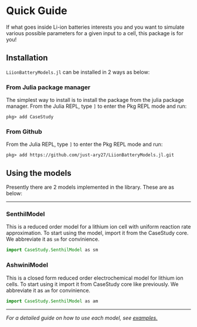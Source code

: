 # Quick Guide
If what goes inside Li-ion batteries interests you and you want to simulate various possible parameters for a given input to a cell, this package is for you!

## Installation
`LiionBatteryModels.jl` can be installed in 2 ways as below:

### From Julia package manager

The simplest way to install is to install the package from the julia package manager. From the Julia REPL, type `]` to enter the Pkg REPL mode and run:

```
pkg> add CaseStudy
```

### From Github 
From the Julia REPL, type `]` to enter the Pkg REPL mode and run:

```
pkg> add https://github.com/just-ary27/LiionBatteryModels.jl.git
```

## Using the models
Presently there are 2 models implemented in the library. These are as below:

---

### SenthilModel
This is a reduced order model for a lithium ion cell with uniform reaction rate approximation. To start using the model, import it from the CaseStudy core. We abbreviate it as `sm` for convinience.

```julia
import CaseStudy.SenthilModel as sm
```

### AshwiniModel
This is a closed form reduced order electrochemical model for lithium ion cells. To start using it import it from CaseStudy core like previously. We abbreviate it as `am` for convinience.

```julia
import CaseStudy.SenthilModel as am
```

---

*For a detailed guide on how to use each model, see [examples.](../manual/examples.md)*